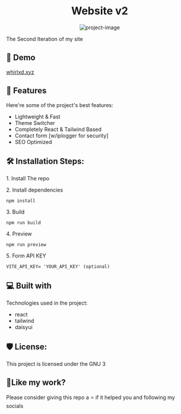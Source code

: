 <h1 align="center" id="title">Website v2</h1>

<p align="center"><img src="https://socialify.git.ci/whirlxd/websitev2/image?description=1&amp;font=Source%20Code%20Pro&amp;language=1&amp;name=1&amp;pattern=Solid&amp;theme=Dark" alt="project-image"></p>

<p id="description">The Second Iteration of my site</p>

<h2>🚀 Demo</h2>

[whirlxd.xyz](https://whirlxd.xyz)

<h2>🧐 Features</h2>

Here're some of the project's best features:

- Lightweight & Fast
- Theme Switcher
- Completely React & Tailwind Based
- Contact form [w/iplogger for security]
- SEO Optimized

<h2>🛠️ Installation Steps:</h2>

<p>1. Install The repo</p>

<p>2. Install dependencies</p>

```
npm install
```

<p>3. Build</p>

```
npm run build
```

<p>4. Preview</p>

```
npm run preview
```

<p>5. Form API KEY</p>

```
VITE_API_KEY= 'YOUR_API_KEY' (optional)
```

<h2>💻 Built with</h2>

Technologies used in the project:

- react
- tailwind
- daisyui

<h2>🛡️ License:</h2>

This project is licensed under the GNU 3

<h2>💖Like my work?</h2>

Please consider giving this repo a ⭐ if it helped you and following my socials
